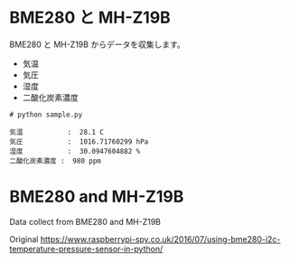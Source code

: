 # BME280 と MH-Z19B
BME280 と MH-Z19B からデータを収集します。
- 気温
- 気圧
- 湿度
- 二酸化炭素濃度


```
# python sample.py
```
```
気温           :  28.1 C
気圧           :  1016.71760299 hPa
湿度           :  30.0947604882 %
二酸化炭素濃度 :  980 ppm
```

# BME280 and MH-Z19B
Data collect from BME280 and MH-Z19B

Original
https://www.raspberrypi-spy.co.uk/2016/07/using-bme280-i2c-temperature-pressure-sensor-in-python/
